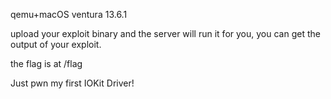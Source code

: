qemu+macOS ventura 13.6.1

upload your exploit binary and the server will run it for you, you can get the output of your exploit.

the flag is at /flag

Just pwn my first IOKit Driver!
